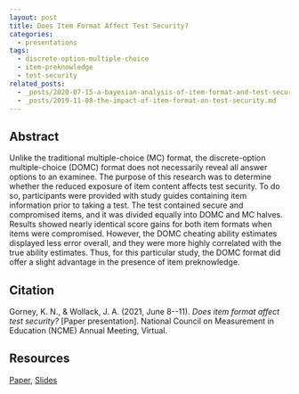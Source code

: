 ```yaml
---
layout: post
title: Does Item Format Affect Test Security?
categories:
  - presentations
tags:
  - discrete-option-multiple-choice
  - item-preknowledge
  - test-security
related_posts:
  - _posts/2020-07-15-a-bayesian-analysis-of-item-format-and-test-security.md
  - _posts/2019-11-08-the-impact-of-item-format-on-test-security.md
---
```


## Abstract
Unlike the traditional multiple-choice (MC) format, the discrete-option multiple-choice (DOMC) format does not necessarily reveal all answer options to an examinee. The purpose of this research was to determine whether the reduced exposure of item content affects test security. To do so, participants were provided with study guides containing item information prior to taking a test. The test contained secure and compromised items, and it was divided equally into DOMC and MC halves. Results showed nearly identical score gains for both item formats when items were compromised. However, the DOMC cheating ability estimates displayed less error overall, and they were more highly correlated with the true ability estimates. Thus, for this particular study, the DOMC format did offer a slight advantage in the presence of item preknowledge.

## Citation
Gorney, K. N., & Wollack, J. A. (2021, June 8--11). *Does item format affect test security?* [Paper presentation]. National Council on Measurement in Education (NCME) Annual Meeting, Virtual. 

## Resources
<a href="/assets/files/does-item-format-affect-test-security/ncme-2021-paper.pdf" target="_blank">Paper</a>, <a href="/assets/files/does-item-format-affect-test-security/ncme-2021-slides.pdf" target="_blank">Slides</a>

